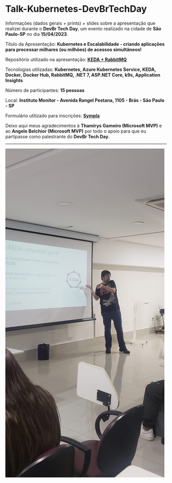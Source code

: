 # Talk-Kubernetes-DevBrTechDay
Informações (dados gerais + prints) + slides sobre a apresentação que realizei durante o **DevBr Tech Day**, um evento realizado na cidade de **São Paulo-SP** no dia **15/04/2023**.

Título da Apresentação: **Kubernetes e Escalabilidade - criando aplicações para processar milhares (ou milhões) de acessos simultâneos!**

Repositório utilizado na apresentação: [**KEDA + RabbitMQ**](https://github.com/renatogroffe/Kubernetes-KEDA-RabbitMQ-DotNet7-Sql-AppInsights_ContagemAcessos)

Tecnologias utilizadas: **Kubernetes, Azure Kubernetes Service, KEDA, Docker, Docker Hub, RabbitMQ, .NET 7, ASP.NET Core, k9s, Application Insights**

Número de participantes: **15 pessoas**

Local: **Instituto Monitor - Avenida Rangel Pestana, 1105 - Brás - São Paulo - SP**

Formulário utilizado para inscrições: [**Sympla**](https://www.sympla.com.br/evento/devbr-tech-day/1926584)

Deixo aqui meus agradecimentos à **Thamirys Gameiro (Microsoft MVP)** e ao **Angelo Belchior (Microsoft MVP)** por todo o apoio para que eu partipasse como palestrante do **DevBr Tech Day**.

---

![Palestrando](img/IMG-20230415-WA0065.jpg)